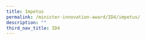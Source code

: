 ```yaml
---
title: Impetus
permalink: /minister-innovation-award/ID4/impetus/
description: ""
third_nav_title: ID4
---
```

